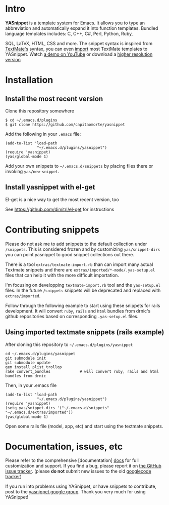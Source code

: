 # Intro

**YASnippet** is a template system for Emacs. It allows you to type an
abbreviation and automatically expand it into function
templates. Bundled language templates includes: C, C++, C#, Perl,
Python, Ruby,

SQL, LaTeX, HTML, CSS and more. The snippet syntax is inspired from
[TextMate's][textmate-snippets] syntax, you can even
[import][import-docs] most TextMate templates to YASnippet. Watch
[a demo on YouTube][youtube-demo] or download a
[higher resolution version][high-res-demo]

[textmate-snippets]: http://manual.macromates.com/en/snippets
[import-docs]: http://yasnippet.googlecode.com/svn/trunk/doc/snippet-development.html#importing-textmate-snippets
[youtube-demo]: http://www.youtube.com/watch?v=ZCGmZK4V7Sg
[high-res-demo]: http://yasnippet.googlecode.com/files/yas_demo.avi

# Installation 

## Install the most recent version

Clone this repository somewhere

    $ cd ~/.emacs.d/plugins 
    $ git clone https://github.com/capitaomorte/yasnippet

Add the following in your `.emacs` file:

    (add-to-list 'load-path
                  "~/.emacs.d/plugins/yasnippet")
    (require 'yasnippet)
    (yas/global-mode 1)

Add your own snippets to `~/.emacs.d/snippets` by placing files there or invoking `yas/new-snippet`.

## Install yasnippet with el-get

El-get is a nice way to get the most recent version, too

See https://github.com/dimitri/el-get for instructions

# Contributing snippets

Please do not ask me to add snippets to the default collection under
`/snippets`. This is considered frozen and by customizing
`yas/snippet-dirs` you can point yasnippet to good snippet collections
out there.

There is a tool `extras/textmate-import.rb` than can import many
actual Textmate snippets and there are
`extras/imported/*-mode/.yas-setup.el` files that can help it with the
more difficult importation. 

I'm focusing on developping `textmate-import.rb` tool and the
`yas-setup.el` files. In the future `/snippets` snippets will be
deprecated and replaced with `extras/imported`. 

Follow through the following example to start using these snippets for
rails development. It will convert `ruby`, `rails` and `html` bundles
from drnic's github repositories based on corresponding
`.yas-setup.el` files.

## Using imported textmate snippets (rails example)

After cloning this repository to `~/.emacs.d/plugins/yasnippet`
   
    cd ~/.emacs.d/plugins/yasnippet
    git submodule init
    git submodule update
    gem install plist trollop
    rake convert_bundles             # will convert ruby, rails and html bundles from drnic
    
Then, in your .emacs file

    (add-to-list 'load-path
                  "~/.emacs.d/plugins/yasnippet")
    (require 'yasnippet)
    (setq yas/snippet-dirs '("~/.emacs.d/snippets" "~/.emacs.d/extras/imported"))
    (yas/global-mode 1)    
     
Open some rails file (model, app, etc) and start using the textmate snippets.     

# Documentation, issues, etc

Please refer to the comprehensive [documentation] [docs] for full customization
and support.  If you find a bug, please report it on
[the GitHub issue tracker][issues].  (please **do not** submit new issues to the old
[googlecode tracker][googlecode tracker])

If you run into problems using YASnippet, or have snippets to contribute, post
to the [yasnippet google group][forum]. Thank you very much for using YASnippet!

[docs]: http://capitaomorte.github.com/yasnippet/
[issues]: https://github.com/capitaomorte/yasnippet/issues
[googlecode tracker]: http://code.google.com/p/yasnippet/issues/list
[forum]: http://groups.google.com/group/smart-snippet


